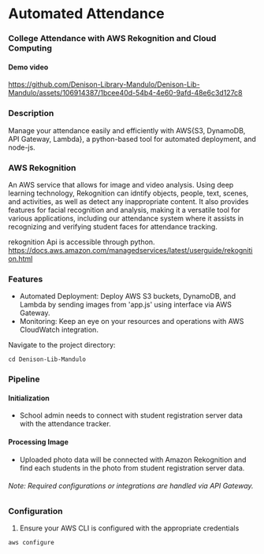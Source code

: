 # Automated Attendance


### College Attendance with AWS Rekognition and Cloud Computing
#### Demo video 
https://github.com/Denison-Library-Mandulo/Denison-Lib-Mandulo/assets/106914387/1bcee40d-54b4-4e60-9afd-48e6c3d127c8


### Description
Manage your attendance easily and efficiently with AWS{S3, DynamoDB, API Gateway, Lambda}, a python-based tool for automated deployment, and node-js. 

### AWS Rekognition
An AWS service that allows for image and video analysis. Using deep learning technology, Rekognition can idntify objects, people, text, scenes, and activities, as well as detect any inappropriate content. It also provides features for facial recognition and analysis, making it a versatile tool for various applications, including our attendance system where it assists in recognizing and verifying student faces for attendance tracking. 

rekognition Api is accessible through python. https://docs.aws.amazon.com/managedservices/latest/userguide/rekognition.html 

### Features
* Automated Deployment: Deploy AWS S3 buckets, DynamoDB, and Lambda by sending images from 'app.js' using interface via AWS Gateway. 
* Monitoring: Keep an eye on your resources and operations with AWS CloudWatch integration.

Navigate to the project directory:
```
cd Denison-Lib-Mandulo
```

### Pipeline
#### Initialization
* School admin needs to connect with student registration server data with the attendance tracker.

#### Processing Image
* Uploaded photo data will be connected with Amazon Rekognition and find each students in the photo from student registration server data.

#### 




###### Note: Required configurations or integrations are handled via API Gateway.

### Configuration
1. Ensure your AWS CLI is configured with the appropriate credentials
```
aws configure
```




